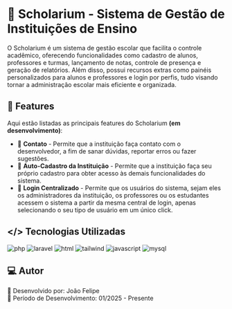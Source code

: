 # 🏫 Scholarium - Sistema de Gestão de Instituições de Ensino

O Scholarium é um sistema de gestão escolar que facilita o controle acadêmico, oferecendo funcionalidades como cadastro de alunos, professores e turmas, lançamento de notas, controle de presença e geração de relatórios. Além disso, possui recursos extras como painéis personalizados para alunos e professores e login por perfis, tudo visando tornar a administração escolar mais eficiente e organizada.

## 🚀 Features

Aqui estão listadas as principais features do Scholarium **(em desenvolvimento)**:

* 📧 **Contato** - Permite que a instituição faça contato com o desenvolvedor, a fim de sanar dúvidas, reportar erros ou fazer sugestões.
* 🏫 **Auto-Cadastro da Instituição** - Permite que a instituição faça seu próprio cadastro para obter acesso às demais funcionalidades do sistema.
* 🔐 **Login Centralizado** - Permite que os usuários do sistema, sejam eles os administradores da instituição, os professores ou os estudantes acessem o sistema a partir da mesma central de login, apenas selecionando o seu tipo de usuário em um único click.

## </> Tecnologias Utilizadas

![php](https://img.shields.io/badge/PHP-777BB4?style=for-the-badge&logo=php&logoColor=white)
![laravel](https://img.shields.io/badge/Laravel-FF2D20?style=for-the-badge&logo=laravel&logoColor=white)
![html](https://img.shields.io/badge/HTML5-E34F26?style=for-the-badge&logo=html5&logoColor=white)
![tailwind](https://img.shields.io/badge/Tailwind_CSS-38B2AC?style=for-the-badge&logo=tailwind-css&logoColor=white)
![javascript](https://img.shields.io/badge/JavaScript-F7DF1E?style=for-the-badge&logo=javascript&logoColor=black)
![mysql](https://img.shields.io/badge/MySQL-00000F?style=for-the-badge&logo=mysql&logoColor=white)

## 💻 Autor

👤 Desenvolvido por: João Felipe  
📅 Período de Desenvolvimento: 01/2025 - Presente
